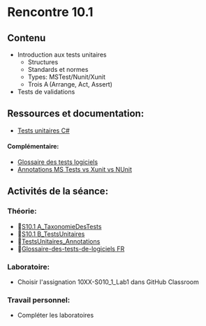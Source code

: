 # Rencontre 10.1

## Contenu
- Introduction aux tests unitaires   
    - Structures   
    - Standards et normes   
    - Types: MSTest/Nunit/Xunit   
    - Trois A (Arrange, Act, Assert)   
- Tests de validations 

## Ressources et documentation: 
- [Tests unitaires C#](https://docs.microsoft.com/en-us/dotnet/core/testing/unit-testing-with-dotnet-test)

#### Complémentaire: 
- [Glossaire des tests logiciels](https://cegepedouardmontpetit.sharepoint.com/:b:/s/EDU-A22-4203W6EM-01010/ESp-quC7oDVOjgK7W1dd_sEBK0AkUlnB3eMYqHSQmDhR2w?e=ovZ8nR)
- [Annotations MS Tests vs Xunit vs NUnit](https://cegepedouardmontpetit.sharepoint.com/:w:/s/EDU-A22-4203W6EM-01010/ER4MIuD9dYtDicAq8HhiJpoBubeOKl-jvu1X8xFm2tDWVA?e=1PTAz3)

## Activités de la séance: 

### Théorie:  
- 🔗[S10.1 A_TaxonomieDesTests](https://cegepedouardmontpetit-my.sharepoint.com/:p:/r/personal/valerie_turgeon_cegepmontpetit_ca/Documents/Site_3W6_Partage/10.1%20Tests%20Unitaires/S10.1%20A_TaxonomieDesTests.pptx?d=wbeaf632cb9244ad98f36dd8b97f545e5&csf=1&web=1&e=cE3WvM)
- 🔗[S10.1 B_TestsUnitaires](https://cegepedouardmontpetit-my.sharepoint.com/:p:/r/personal/valerie_turgeon_cegepmontpetit_ca/Documents/Site_3W6_Partage/10.1%20Tests%20Unitaires/S10.1%20B_TestsUnitaires.pptx?d=wf9cc1394ba03492a951c23cfcf67a906&csf=1&web=1&e=bqD5Jl)
- 🔗[TestsUnitaires_Annotations](https://cegepedouardmontpetit-my.sharepoint.com/:w:/r/personal/valerie_turgeon_cegepmontpetit_ca/Documents/Site_3W6_Partage/10.1%20Tests%20Unitaires/TestsUnitaires_Annotations.docx?d=w89373151506f46e8b73c7225722ed5c1&csf=1&web=1&e=0qbGjm)
- 🔗[Glossaire-des-tests-de-logiciels FR](https://cegepedouardmontpetit-my.sharepoint.com/:b:/r/personal/valerie_turgeon_cegepmontpetit_ca/Documents/Site_3W6_Partage/10.1%20Tests%20Unitaires/Glossaire-des-tests-de-logiciels%20FR.pdf?csf=1&web=1&e=UvxIdy)
### Laboratoire:  
- Choisir l'assignation 10XX-S010_1_Lab1 dans GitHub Classroom

### Travail personnel: 
- Compléter les laboratoires 